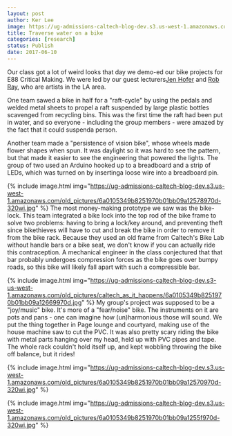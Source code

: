 ```yaml
---
layout: post
author: Ker Lee
image: https://ug-admissions-caltech-blog-dev.s3.us-west-1.amazonaws.com/old_pictures/6a0105349b8251970b01bb09a1257c970d-320wi.jpg
title: Traverse water on a bike
categories: [research]
status: Publish
date: 2017-06-10
---
```



Our class got a lot of weird looks that day we demo-ed our bike projects for E88 Critical Making. We were led by our guest lecturers<a href="https://theconversant.org/?p=7503">Jen Hofer</a> and <a href="https://cnp-la.org/contributor/rob-ray/">Rob Ray</a>, who are artists in the LA area.

One team sawed a bike in half for a "raft-cycle" by using the pedals and welded metal sheets to propel a raft suspended by large plastic bottles scavenged from recycling bins. This was the first time the raft had been put in water, and so everyone - including the group members - were amazed by the fact that it could suspenda person.

Another team made a "persistence of vision bike", whose wheels made flower shapes when spun. It was daylight so it was hard to see the pattern, but that made it easier to see the engineering that powered the lights. The group of two used an Arduino hooked up to a breadboard and a strip of LEDs, which was turned on by insertinga loose wire into a breadboard pin.


{% include image.html img="https://ug-admissions-caltech-blog-dev.s3.us-west-1.amazonaws.com/old_pictures/6a0105349b8251970b01bb09a12578970d-320wi.jpg" %}
The most money-making prototype we saw was the bike-lock. This team integrated a bike lock into the top rod of the bike frame to solve two problems: having to bring a lock/key around, and preventing theft since bikethieves will have to cut and break the bike in order to remove it from the bike rack. Because they used an old frame from Caltech's Bike Lab without handle bars or a bike seat, we don't know if you can actually ride this contraception. A mechanical engineer in the class conjectured that that bar probably undergoes compression forces as the bike goes over bumpy roads, so this bike will likely fall apart with such a compressible bar.


{% include image.html img="https://ug-admissions-caltech-blog-dev.s3-us-west-1.amazonaws.com/old_pictures/caltech_as_it_happens/6a0105349b8251970b01bb09a12669970d.jpg" %}
My group's project was supposed to be a "joy/music" bike. It's more of a "fear/noise" bike. The instruments on it are pots and pans - one can imagine how (un)harmonious those will sound. We put the thing together in Page lounge and courtyard, making use of the house machine saw to cut the PVC. It was also pretty scary riding the bike with metal parts hanging over my head, held up with PVC pipes and tape. The whole rack couldn't hold itself up, and kept wobbling throwing the bike off balance, but it rides!

{% include image.html img="https://ug-admissions-caltech-blog-dev.s3.us-west-1.amazonaws.com/old_pictures/6a0105349b8251970b01bb09a12570970d-320wi.jpg" %}


{% include image.html img="https://ug-admissions-caltech-blog-dev.s3.us-west-1.amazonaws.com/old_pictures/6a0105349b8251970b01bb09a1255f970d-320wi.jpg" %}
